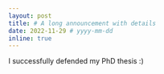 ```yaml
---
layout: post
title: # A long announcement with details
date: 2022-11-29 # yyyy-mm-dd
inline: true
---
```


I successfully defended my PhD thesis :)